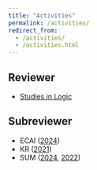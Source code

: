 ```yaml
---
title: "Activities"
permalink: /activities/
redirect_from: 
  - /activities/
  - /activities.html
---
```


## Reviewer

- [Studies in Logic](https://studiesinlogic.sysu.edu.cn)

## Subreviewer

- ECAI ([2024](https://www.ecai2024.eu))
- KR ([2021](https://kr2021.kbsg.rwth-aachen.de))
- SUM ([2024](https://sum2024.unipa.it), [2022](https://sum2022.sciencesconf.org))